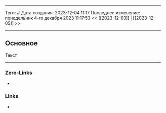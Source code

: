 ___
Теги: #
Дата создания: 2023-12-04 11:17 
Последнее изменение: понедельник 4-го декабря 2023 11:17:53
<< [[2023-12-03]] | [[2023-12-05]] >> 
___
## Основное

Текст

___
### Zero-Links
- 

### Links
- 
